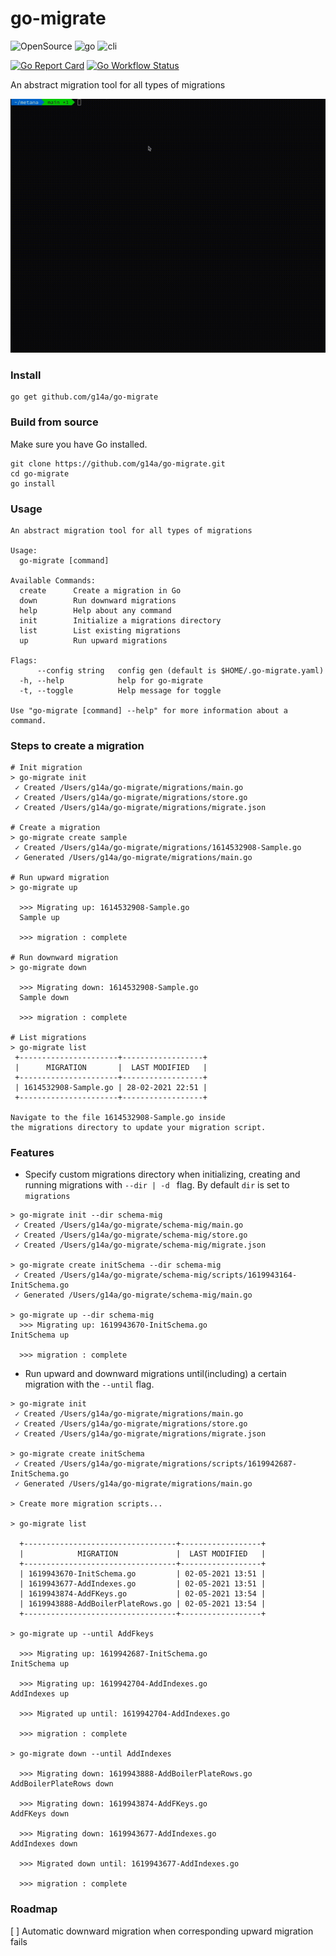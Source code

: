 # go-migrate

![OpenSource](https://img.shields.io/badge/Open%20Source-000000?style=for-the-badge&logo=github)
![go](https://img.shields.io/badge/-Written%20In%20Go-00add8?style=for-the-badge&logo=Go&logoColor=ffffff)
![cli](https://img.shields.io/badge/-Build%20for%20CLI-000000?style=for-the-badge&logo=Powershell&logoColor=ffffff)

[![Go Report Card](https://goreportcard.com/badge/github.com/g14a/go-migrate)](https://goreportcard.com/report/github.com/g14a/go-migrate)
[![Go Workflow Status](https://github.com/g14a/go-migrate/workflows/Go/badge.svg)](https://github.com/g14a/go-migrate/workflows/Go/badge.svg)

An abstract migration tool for all types of migrations

![demo.gif](https://github.com/g14a/go-migrate/blob/main/demo.gif)

### Install

```shell
go get github.com/g14a/go-migrate
```

### Build from source
Make sure you have Go installed.
```shell
git clone https://github.com/g14a/go-migrate.git
cd go-migrate
go install
```

### Usage
```shell
An abstract migration tool for all types of migrations

Usage:
  go-migrate [command]

Available Commands:
  create      Create a migration in Go
  down        Run downward migrations
  help        Help about any command
  init        Initialize a migrations directory
  list        List existing migrations
  up          Run upward migrations

Flags:
      --config string   config gen (default is $HOME/.go-migrate.yaml)
  -h, --help            help for go-migrate
  -t, --toggle          Help message for toggle

Use "go-migrate [command] --help" for more information about a command.
```

### Steps to create a migration

```shell
# Init migration
> go-migrate init
 ✓ Created /Users/g14a/go-migrate/migrations/main.go
 ✓ Created /Users/g14a/go-migrate/migrations/store.go
 ✓ Created /Users/g14a/go-migrate/migrations/migrate.json

# Create a migration
> go-migrate create sample
 ✓ Created /Users/g14a/go-migrate/migrations/1614532908-Sample.go
 ✓ Generated /Users/g14a/go-migrate/migrations/main.go
 
# Run upward migration
> go-migrate up

  >>> Migrating up: 1614532908-Sample.go
  Sample up

  >>> migration : complete

# Run downward migration
> go-migrate down
  
  >>> Migrating down: 1614532908-Sample.go
  Sample down

  >>> migration : complete

# List migrations
> go-migrate list
 +----------------------+------------------+
 |      MIGRATION       |  LAST MODIFIED   |
 +----------------------+------------------+
 | 1614532908-Sample.go | 28-02-2021 22:51 |
 +----------------------+------------------+

Navigate to the file 1614532908-Sample.go inside
the migrations directory to update your migration script.
```

### Features

* Specify custom migrations directory when initializing, creating and running migrations with ```--dir | -d ``` flag. By default ```dir``` is set to ```migrations```

```shell
> go-migrate init --dir schema-mig
 ✓ Created /Users/g14a/go-migrate/schema-mig/main.go
 ✓ Created /Users/g14a/go-migrate/schema-mig/store.go
 ✓ Created /Users/g14a/go-migrate/schema-mig/migrate.json

> go-migrate create initSchema --dir schema-mig
 ✓ Created /Users/g14a/go-migrate/schema-mig/scripts/1619943164-InitSchema.go
 ✓ Generated /Users/g14a/go-migrate/schema-mig/main.go
 
> go-migrate up --dir schema-mig
  >>> Migrating up: 1619943670-InitSchema.go
InitSchema up

  >>> migration : complete
```

* Run upward and downward migrations until(including) a certain migration with the ```--until``` flag.

```shell
> go-migrate init                                                                              
 ✓ Created /Users/g14a/go-migrate/migrations/main.go
 ✓ Created /Users/g14a/go-migrate/migrations/store.go
 ✓ Created /Users/g14a/go-migrate/migrations/migrate.json
 
> go-migrate create initSchema                                                                
 ✓ Created /Users/g14a/go-migrate/migrations/scripts/1619942687-InitSchema.go
 ✓ Generated /Users/g14a/go-migrate/migrations/main.go
 
> Create more migration scripts...

> go-migrate list

  +----------------------------------+------------------+
  |            MIGRATION             |  LAST MODIFIED   |
  +----------------------------------+------------------+
  | 1619943670-InitSchema.go         | 02-05-2021 13:51 |
  | 1619943677-AddIndexes.go         | 02-05-2021 13:51 |
  | 1619943874-AddFKeys.go           | 02-05-2021 13:54 |
  | 1619943888-AddBoilerPlateRows.go | 02-05-2021 13:54 |
  +----------------------------------+------------------+

> go-migrate up --until AddFkeys                                                                

  >>> Migrating up: 1619942687-InitSchema.go
InitSchema up

  >>> Migrating up: 1619942704-AddIndexes.go
AddIndexes up

  >>> Migrated up until: 1619942704-AddIndexes.go

  >>> migration : complete

> go-migrate down --until AddIndexes
  
  >>> Migrating down: 1619943888-AddBoilerPlateRows.go
AddBoilerPlateRows down

  >>> Migrating down: 1619943874-AddFKeys.go
AddFKeys down

  >>> Migrating down: 1619943677-AddIndexes.go
AddIndexes down

  >>> Migrated down until: 1619943677-AddIndexes.go

  >>> migration : complete
```

### Roadmap
[ ] Automatic downward migration when corresponding upward migration fails